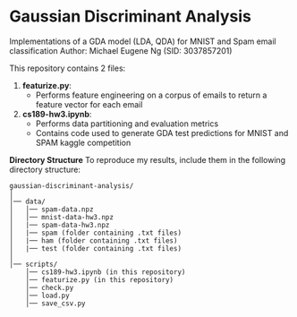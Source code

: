 # Gaussian Discriminant Analysis
Implementations of a GDA model (LDA, QDA) for MNIST and Spam email classification
Author: Michael Eugene Ng (SID: 3037857201)

This repository contains 2 files:
1. **featurize.py**:
    - Performs feature engineering on a corpus of emails to return a feature vector for each email
2. **cs189-hw3.ipynb**:
    - Performs data partitioning and evaluation metrics
    - Contains code used to generate GDA test predictions for MNIST and SPAM kaggle competition

**Directory Structure**
To reproduce my results, include them in the following directory structure:
```
gaussian-discriminant-analysis/
│
│── data/
│   │── spam-data.npz
│   │── mnist-data-hw3.npz
│   |── spam-data-hw3.npz
│   |── spam (folder containing .txt files)
│   |── ham (folder containing .txt files)
│   |── test (folder containing .txt files)
│
│── scripts/
    │── cs189-hw3.ipynb (in this repository)
    │── featurize.py (in this repository)
    │── check.py
    │── load.py
    │── save_csv.py

```
